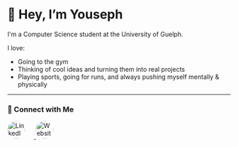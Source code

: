 # 👋 Hey, I’m Youseph

I'm a Computer Science student at the University of Guelph.

I love:
- Going to the gym  
- Thinking of cool ideas and turning them into real projects  
- Playing sports, going for runs, and always pushing myself mentally & physically  

---

### 🔗 Connect with Me

<p align="left">
  <a href="https://www.linkedin.com/in/youseph-el-khouly-49a285219/" target="_blank">
    <img src="https://cdn.jsdelivr.net/gh/devicons/devicon/icons/linkedin/linkedin-original.svg" alt="LinkedIn" width="40" height="40" style="border-radius:50%; margin-right: 20px;" />
  </a>
  <a href="https://yousephspw.vercel.app/" target="_blank">
    <img src="https://cdn-icons-png.flaticon.com/512/841/841364.png" alt="Website" width="40" height="40" style="border-radius:50%;" />
  </a>
</p>
